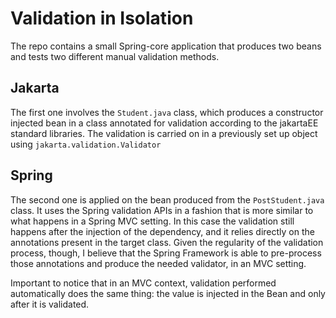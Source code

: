 # Validation in Isolation

The repo contains a small Spring-core application that produces two beans and tests two different manual validation 
methods.

## Jakarta
The first one involves the `Student.java` class, which produces a constructor injected bean in a class annotated for
validation according to the jakartaEE standard libraries. The validation is carried on in a previously set up object
using `jakarta.validation.Validator`

## Spring
The second one is applied on the bean produced from the `PostStudent.java` class. It uses the Spring validation APIs 
in a fashion that is more similar to what happens in a Spring MVC setting. In this case the validation still happens 
after the injection of the dependency, and it relies directly on the annotations present in the target class.
Given the regularity of the validation process, though, I believe that the Spring Framework is able to pre-process those
annotations and produce the needed validator, in an MVC setting.

Important to notice that in an MVC context, validation performed automatically does the same thing: the value is 
injected in the Bean and only after it is validated.